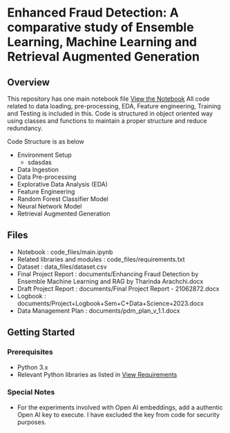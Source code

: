# Enhanced Fraud Detection: A comparative study of Ensemble Learning, Machine Learning and Retrieval Augmented Generation

## Overview

This repository has one main notebook file [View the Notebook](code_files/main.ipynb)
All code related to data loading, pre-processing, EDA, Feature engineering, Training and Testing is included in this. Code is structured in object oriented way using classes and functions to maintain a proper structure and reduce redundancy.

Code Structure is as below
* Environment Setup
    - sdasdas
* Data Ingestion
* Data Pre-processing
* Explorative Data Analysis (EDA)
* Feature Engineering
* Random Forest Classifier Model
* Neural Network Model
* Retrieval Augmented Generation 

## Files
* Notebook : code_files/main.ipynb
* Related libraries and modules : code_files/requirements.txt
* Dataset : data_files/dataset.csv
* Final Project Report : documents/Enhancing Fraud Detection by Ensemble Machine Learning and RAG by Tharinda Arachchi.docx
* Draft Project Report : documents/Final Project Report - 21062872.docx
* Logbook : documents/Project+Logbook+Sem+C+Data+Science+2023.docx
* Data Management Plan : documents/pdm_plan_v_1.1.docx

## Getting Started
### Prerequisites
* Python 3.x
* Relevant Python libraries as listed in [View Requirements](code_files/requirements.txt)

### Special Notes
* For the experiments involved with Open AI embeddings, add a authentic Open AI key to execute. I have excluded the key from code for security purposes.
